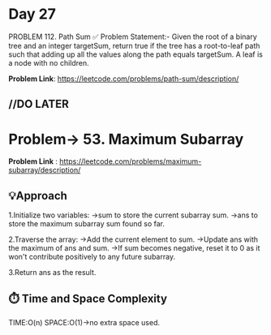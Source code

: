 # Day 27
PROBLEM 112. Path Sum
✅ Problem Statement:-
Given the root of a binary tree and an integer targetSum, return true if the tree has a root-to-leaf path such that adding up all the values along the path equals targetSum.
A leaf is a node with no children.

**Problem Link**: https://leetcode.com/problems/path-sum/description/

//DO LATER
--------------------------------------------------------------------------------------------------------------------------------------------------------------------------------------

# Problem-> 53. Maximum Subarray

**Problem Link** : https://leetcode.com/problems/maximum-subarray/description/

## 💡Approach
1.Initialize two variables:
->sum to store the current subarray sum.
->ans to store the maximum subarray sum found so far.

2.Traverse the array:
->Add the current element to sum.
->Update ans with the maximum of ans and sum.
->If sum becomes negative, reset it to 0 as it won't contribute positively to any future subarray.

3.Return ans as the result.
   
## ⏱️ Time and Space Complexity
TIME:O(n)
SPACE:O(1)->no extra space used.

